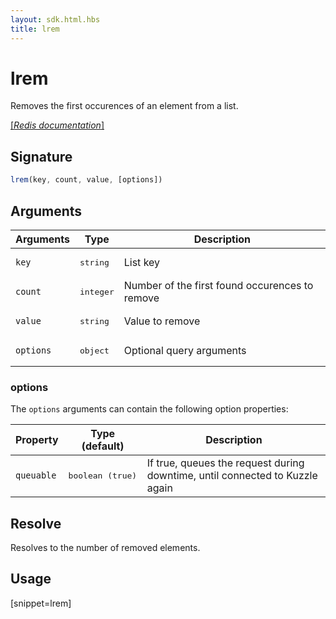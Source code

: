 ```yaml
---
layout: sdk.html.hbs
title: lrem
---
```


# lrem

Removes the first occurences of an element from a list.

[[_Redis documentation_]](https://redis.io/commands/lrem)

## Signature

```js
lrem(key, count, value, [options])

```

## Arguments

| Arguments    | Type    | Description |
|--------------|---------|-------------|
| `key` | <pre>string</pre> | List key |
| `count` | <pre>integer</pre> | Number of the first found occurences to remove |
| `value` | <pre>string</pre> | Value to remove |
| ``options`` | <pre>object</pre> | Optional query arguments |

### options

The `options` arguments can contain the following option properties:

| Property   | Type (default)   | Description                       |
| ---------- | ------- | --------------------------------- |
| `queuable` | <pre>boolean (true)</pre> | If true, queues the request during downtime, until connected to Kuzzle again |

## Resolve

Resolves to the number of removed elements.

## Usage

[snippet=lrem]
